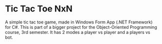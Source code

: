 # Tic Tac Toe NxN
A simple tic tac toe game, made in Windows Form App (.NET Framework) for C#.
This is part of a bigger project for the Object-Oriented Programming course, 3rd semester.
It has 2 modes a player vs player and a players vs bot.
